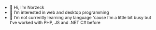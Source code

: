 - 👋 Hi, I’m Norzeck
- 👀 I’m interested in web and desktop programming
- 🌱 I’m not currently learning any language 'cause I'm a little bit busy but I've worked with PHP, JS and .NET C# before

<!---
norzeck/norzeck is a ✨ special ✨ repository because its `README.md` (this file) appears on your GitHub profile.
You can click the Preview link to take a look at your changes.
--->

